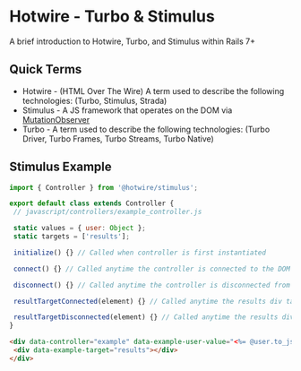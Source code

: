 # Hotwire - Turbo & Stimulus

A brief introduction to Hotwire, Turbo, and Stimulus within Rails 7+

## Quick Terms

- Hotwire - (HTML Over The Wire) A term used to describe the following technologies:
  (Turbo, Stimulus, Strada)
- Stimulus - A JS framework that operates on the DOM via [MutationObserver](https://developer.mozilla.org/en-US/docs/Web/API/MutationObserver)
- Turbo - A term used to describe the following technologies:
  (Turbo Driver, Turbo Frames, Turbo Streams, Turbo Native)

## Stimulus Example

```js
import { Controller } from '@hotwire/stimulus';

export default class extends Controller {
 // javascript/controllers/example_controller.js

 static values = { user: Object };
 static targets = ['results'];

 initialize() {} // Called when controller is first instantiated

 connect() {} // Called anytime the controller is connected to the DOM

 disconnect() {} // Called anytime the controller is disconnected from the DOM

 resultTargetConnected(element) {} // Called anytime the results div target is connects to the DOM

 resultTargetDisconnected(element) {} // Called anytime the results div target is disconnects from the DOM
}
```

```html
<div data-controller="example" data-example-user-value="<%= @user.to_json %>">
 <div data-example-target="results"></div>
</div>
```
